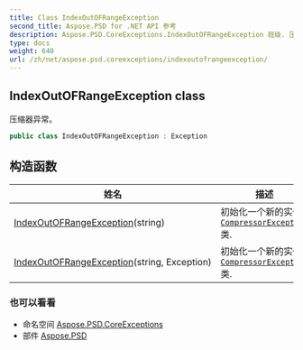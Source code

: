 ```yaml
---
title: Class IndexOutOFRangeException
second_title: Aspose.PSD for .NET API 参考
description: Aspose.PSD.CoreExceptions.IndexOutOFRangeException 班级. 压缩器异常
type: docs
weight: 640
url: /zh/net/aspose.psd.coreexceptions/indexoutofrangeexception/
---
```

## IndexOutOFRangeException class

压缩器异常。

```csharp
public class IndexOutOFRangeException : Exception
```

## 构造函数

| 姓名 | 描述 |
| --- | --- |
| [IndexOutOFRangeException](indexoutofrangeexception/#constructor)(string) | 初始化一个新的实例[`CompressorException`](../compressorexception/)类. |
| [IndexOutOFRangeException](indexoutofrangeexception/#constructor_1)(string, Exception) | 初始化一个新的实例[`CompressorException`](../compressorexception/)类. |

### 也可以看看

* 命名空间 [Aspose.PSD.CoreExceptions](../../aspose.psd.coreexceptions/)
* 部件 [Aspose.PSD](../../)


